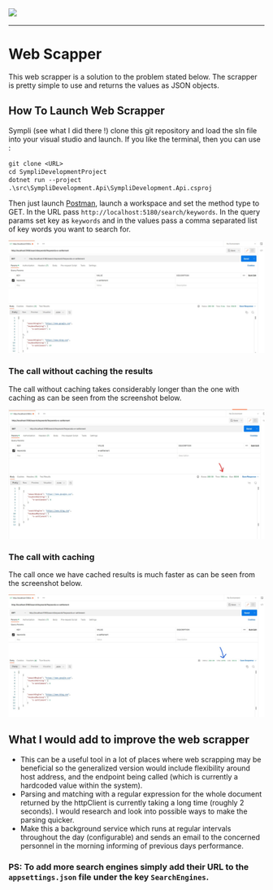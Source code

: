 <img src="https://www.sympli.com.au/wp-content/uploads/sympli-logo-black.svg">

------------------------------------

# Web Scapper

This web scrapper is a solution to the problem stated below. The scrapper is pretty simple to use and returns the values as JSON objects.

## How To Launch Web Scrapper
Sympli (see what I did there !) clone this git repository and load the sln file into your visual studio and launch. If you like the terminal, then you can use :
```
git clone <URL>
cd SympliDevelopmentProject
dotnet run --project .\src\SympliDevelopment.Api\SympliDevelopment.Api.csproj
```
Then just launch [Postman](https://www.postman.com/), launch a workspace and set the method type to GET. In the URL pass `http://localhost:5180/search/keywords`. In the query params set key as `keywords` and in the values pass a comma separated list of key words you want to search for.

<img src=".\first-look.jpg">

### The call without caching the results
The call without caching takes considerably longer than the one with caching as can be seen from the screenshot below. 

<img src=".\without-caching.jpg">

### The call with caching
The call once we have cached results is much faster as can be seen from the screenshot below. 

<img src=".\caching.jpg">

## What I would add to improve the web scrapper
- This can be a useful tool in a lot of places where web scrapping may be beneficial so the generalized version would include flexibility around host address, and the endpoint being called (which is currently a hardcoded value within the system).
- Parsing and matching with a regular expression for the whole document returned by the httpClient is currently taking a long time (roughly 2 seconds). I would research and look into possible ways to make the parsing quicker.
- Make this a background service which runs at regular intervals throughout the day (configurable) and sends an email to the concerned personnel in the morning informing of previous days performance.

### PS: To add more search engines simply add their URL to the `appsettings.json` file under the key `SearchEngines`.
